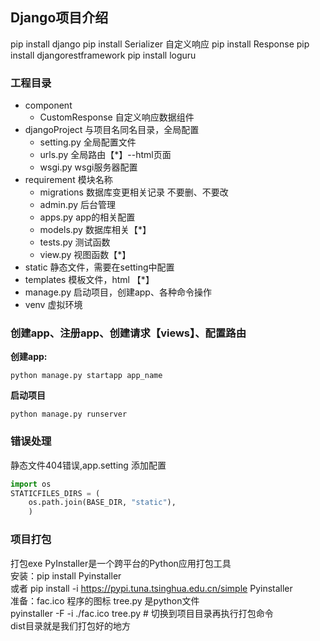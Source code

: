 ## Django项目介绍
pip install django
pip install Serializer 自定义响应
pip install Response
pip install djangorestframework
pip install loguru

### 工程目录
+ component
    + CustomResponse 自定义响应数据组件
+ djangoProject   与项目名同名目录，全局配置
    + setting.py   全局配置文件
    + urls.py      全局路由【*】--html页面
    + wsgi.py      wsgi服务器配置
+ requirement 模块名称
    + migrations  数据库变更相关记录 不要删、不要改
    + admin.py    后台管理
    + apps.py     app的相关配置
    + models.py   数据库相关【*】
    + tests.py     测试函数
    + view.py     视图函数【*】 
+ static 静态文件，需要在setting中配置
+ templates   模板文件，html 【*】
+ manage.py   启动项目，创建app、各种命令操作
+ venv 虚拟环境

### 创建app、注册app、创建请求【views】、配置路由
**创建app:**
```shell
python manage.py startapp app_name
```

**启动项目**
```shell
python manage.py runserver
```
    
### 错误处理

静态文件404错误,app.setting 添加配置
```python
import os
STATICFILES_DIRS = (
    os.path.join(BASE_DIR, "static"),
    )
```


### 项目打包

打包exe
    PyInstaller是一个跨平台的Python应用打包工具  
        安装：pip install Pyinstaller   
        或者  pip install -i https://pypi.tuna.tsinghua.edu.cn/simple Pyinstaller  
    准备：fac.ico 程序的图标   tree.py 是python文件  
        pyinstaller -F -i ./fac.ico tree.py    #  切换到项目目录再执行打包命令  
    dist目录就是我们打包好的地方  